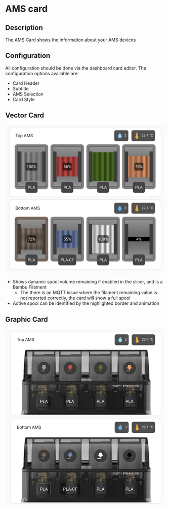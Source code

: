 # AMS card

## Description

The AMS Card shows the information about your AMS devices

## Configuration

All configuration should be done via the dashboard card editor. The configuration options available are:

- Card Header
- Subtitle
- AMS Selection
- Card Style

## Vector Card

![Vector ams card](../images/vector-ams-card.png)

- Shows dynamic spool volume remaining if enabled in the slicer, and is a Bambu Filament
  - The there is an MQTT issue where the filament remaining value is not reported correctly, the card will show a full spool
- Active spool can be identified by the highlighted border and animation

## Graphic Card

![Graphic ams card](../images/graphic-ams-card.png)
